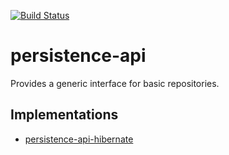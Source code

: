 [![Build Status](https://travis-ci.org/BVulaj/persistence-api.svg)](https://travis-ci.org/BVulaj/persistence-api)

persistence-api
===============

Provides a generic interface for basic repositories.

Implementations
------
* [persistence-api-hibernate](http://github.com/BVulaj/persistence-api-hibernate)
